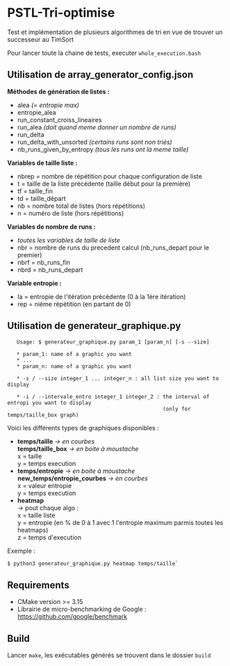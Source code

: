 # PSTL-Tri-optimise

Test et implémentation de plusieurs algorithmes de tri en vue de trouver un
successeur au TimSort


Pour lancer toute la chaine de tests, executer `whole_execution.bash`


## Utilisation de array_generator_config.json

**Méthodes de génération de listes :**
- alea *(= entropie max)*
- entropie_alea
- run_constant_croiss_lineaires 
- run_alea *(doit quand meme donner un nombre de runs)*
- run_delta 
- run_delta_with_unsorted *(certains runs sont non triés)*
- nb_runs_given_by_entropy *(tous les runs ont la meme taille)*

**Variables de taille liste :**
- nbrep = nombre de répétition pour chaque configuration de liste
- t = taille de la liste précédente (taille début pour la première)
- tf = taille_fin
- td = taille_départ
- nb = nombre total de listes (hors répétitions)
- n = numéro de liste (hors répétitions)

**Variables de nombre de runs :**
- *toutes les variables de taille de liste*
- nbr = nombre de runs du precedent calcul (nb_runs_depart pour le premier)
- nbrf = nb_runs_fin
- nbrd = nb_runs_depart

**Variable entropie :**
- la = entropie de l'itération précédente (0 à la 1ère itération)
- rep = nième répétition (en partant de 0)


## Utilisation de generateur_graphique.py

```
   Usage: $ generateur_graphique.py param_1 [param_n] [-s --size]
 
   * param_1: name of a graphic you want
   * ...
   * param_n: name of a graphic you want
 
   * -s / --size integer_1 ... integer_n : all list size you want to display

   * -i / --intervale_entro integer_1 integer_2 : the interval of entropi you want to display
                                                  (only for temps/taille_box graph)

```

Voici les différents types de graphiques disponibles :
- **temps/taille** *-> en courbes*\
  **temps/taille_box** *-> en boite à moustache*\
  x = taille\
  y = temps execution
- **temps/entropie** *-> en boite à moustache*\
  **new_temps/entropie_courbes** *-> en courbes*\
  x = valeur entropie\
  y = temps execution
- **heatmap**\
  -> pout chaque algo :\
  x = taille liste\
  y = entropie (en % de 0 à 1 avec 1 l'entropie maximum parmis toutes les heatmaps)\
  z = temps d'execution

Exemple : 
```BASH
$ python3 generateur_graphique.py heatmap temps/taille`
```

## Requirements

- CMake version >= 3.15
- Librairie de micro-benchmarking de Google :
  https://github.com/google/benchmark


## Build

Lancer `make`, les exécutables générés se trouvent dans le dossier `build`
